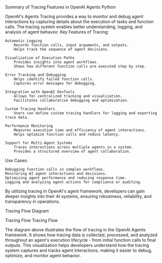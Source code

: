   Summary of Tracing Features in OpenAI Agents Python

  OpenAI's Agents Tracing provides a way to monitor and debug agent interactions by capturing details about the execution of tasks and      function calls. The tracing system enables better understanding, logging, and analysis of agent behavior.
  Key Features of Tracing:

    Automatic Logging
        Records function calls, input arguments, and outputs.
        Helps track the sequence of agent decisions.

    Visualization of Execution Paths
        Provides insights into agent workflows.
        Shows how different function calls are executed step by step.

    Error Tracking and Debugging
        Helps identify failed function calls.
        Captures error messages for debugging.

    Integration with OpenAI DevTools
        Allows for centralized tracking and visualization.
        Facilitates collaborative debugging and optimization.

    Custom Tracing Handlers
        Users can define custom tracing handlers for logging and exporting trace data.

    Performance Monitoring
        Measures execution time and efficiency of agent interactions.
        Helps optimize function calls and reduce latency.

    Support for Multi-Agent Systems
        Traces interactions across multiple agents in a system.
        Provides a structured overview of agent collaboration.

  Use Cases:

    Debugging function calls in complex workflows.
    Monitoring AI agent interactions and decisions.
    Optimizing agent performance and reducing response time.
    Logging and analyzing agent actions for compliance or auditing.

  By utilizing tracing in OpenAI's agent framework, developers can gain deeper insights into their AI systems, ensuring robustness,         reliability, and transparency in operations.

  Tracing Flow Diagram



  Tracing Flow Tracing Flow

  The diagram above illustrates the flow of tracing in the OpenAI Agents framework. It shows how tracing data is collected, processed,      and analyzed throughout an agent's execution lifecycle - from initial function calls to final outputs. This visualization helps           developers understand how the tracing system captures and tracks agent interactions, making it easier to debug, optimize, and monitor     agent behavior.
